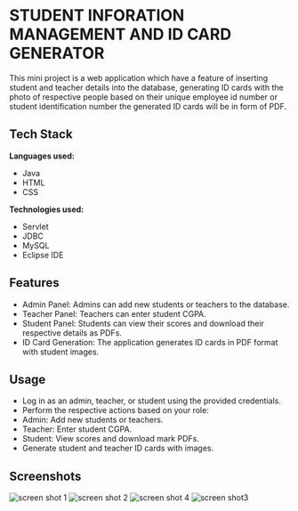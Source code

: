 
# STUDENT INFORATION MANAGEMENT AND ID CARD GENERATOR
This mini project is a web application which have a feature of inserting student and teacher details into the database, generating ID cards with the photo of respective people based on their unique employee id number or student identification number the generated ID cards will be in form of PDF. 





## Tech Stack

**Languages used:** 
- Java
- HTML
- CSS

**Technologies used:** 
- Servlet
- JDBC
- MySQL
- Eclipse IDE


## Features

- Admin Panel: Admins can add new students or teachers to the database.
- Teacher Panel: Teachers can enter student CGPA.
- Student Panel: Students can view their scores and download their respective details as PDFs.
- ID Card Generation: The application generates ID cards in PDF format with student images.


## Usage
-	Log in as an admin, teacher, or student using the provided credentials.
-	Perform the respective actions based on your role:
-	Admin: Add new students or teachers.
-	Teacher: Enter student CGPA.
-	Student: View scores and download mark PDFs.
-	Generate student and teacher ID cards with images.


## Screenshots

![screen shot 1](https://github.com/muralikumar27/Java-Web-app/assets/130752965/7f7718d5-44eb-441f-8bc2-d637730489f7)
![screen shot 2](https://github.com/muralikumar27/Java-Web-app/assets/130752965/22fdbd05-bb14-4028-a4d2-df564671c534)
![screen shot 4](https://github.com/muralikumar27/Java-Web-app/assets/130752965/a00bbf58-d3b9-41a0-888c-6836a1b62efe)
![screen shot3](https://github.com/muralikumar27/Java-Web-app/assets/130752965/2655644a-37dc-49b4-9141-97d7b26368ec)


